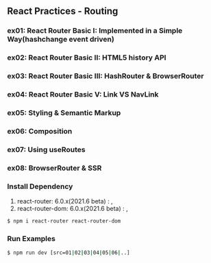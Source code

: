 ## React Practices - Routing

### ex01: React Router Basic I: Implemented in a Simple Way(hashchange event driven)
### ex02: React Router Basic II: HTML5 history API
### ex03: React Router Basic III: HashRouter &amp; BrowserRouter
### ex04: React Router Basic V: Link VS NavLink
### ex05: Styling &amp; Semantic Markup
### ex06: Composition
### ex07: Using useRoutes
### ex08: BrowserRouter & SSR

### Install Dependency
1. react-router: 6.0.x(2021.6 beta)         : <Router>, <Routers>
2. react-router-dom: 6.0.x(2021.6 beta)     : <HashRouter>, <BrowserRouter>

```bash
$ npm i react-router react-router-dom
```

### Run Examples
```bash
$ npm run dev [src=01|02|03|04|05|06|..]
```


